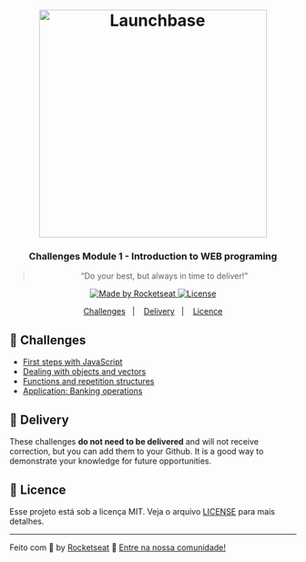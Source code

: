 <h1 align="center">
    <img alt="Launchbase" src="https://storage.googleapis.com/golden-wind/bootcamp-launchbase/logo.png" width="400px" />
</h1>

<h3 align="center">
  Challenges Module 1 - Introduction to WEB programing
</h3>

<blockquote align="center">“Do your best, but always in time to deliver!”</blockquote>

<p align="center">

  <a href="https://rocketseat.com.br">
    <img alt="Made by Rocketseat" src="https://img.shields.io/badge/made%20by-Rocketseat-%23F8952D">
  </a>

  <a href="LICENSE" >
    <img alt="License" src="https://img.shields.io/badge/license-MIT-%23F8952D">
  </a>

</p>

<p align="center">
  <a href="#rocket-challenges">Challenges</a>&nbsp;&nbsp;&nbsp;|&nbsp;&nbsp;&nbsp;
  <a href="#calendar-delivery">Delivery</a>&nbsp;&nbsp;&nbsp;|&nbsp;&nbsp;&nbsp;
  <a href="#memo-licence">Licence</a>
</p>

## :rocket: Challenges

- [First steps with JavaScript](challenge-1/01-1-primeiros-passos-com-js.md)
- [Dealing with objects and vectors](challenge-2/01-2-lidando-com-objetos-e-vetores.md)
- [Functions and repetition structures](challenge-3/01-3-funcoes-e-estruturas-de-repeticao.md)
- [Application: Banking operations](challenge-4/01-4-aplicacao-operacoes-bancarias.md)

## :calendar: Delivery

These challenges **do not need to be delivered** and will not receive correction, but you can add them to your Github. It is a good way to demonstrate your knowledge for future opportunities.

## :memo: Licence

Esse projeto está sob a licença MIT. Veja o arquivo [LICENSE](/LICENSE) para mais detalhes.

---

Feito com :purple_heart: by [Rocketseat](https://rocketseat.com.br) :wave: [Entre na nossa comunidade!](https://discordapp.com/invite/gCRAFhc)
